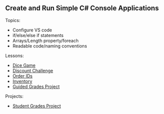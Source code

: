 ## Create and Run Simple C# Console Applications

Topics:

- Configure VS code
- if/else/else if statements
- Arrays/Length property/foreach
- Readable code/naming conventions

Lessons:

- [Dice Game](./DiceGame/)
- [Discount Challenge](./discountChallenge/)
- [Order IDs](./orderIDs)
- [Inventory](./inventory)
- [Guided Grades Project](./guided-project-foreach/)

Projects:

- [Student Grades Project](./grades-challenge-project/ChallengeProject/Starter/Program.cs)